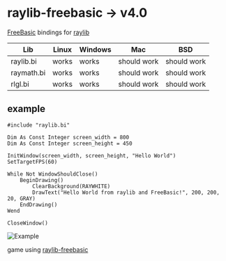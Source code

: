 # raylib-freebasic -> v4.0

[FreeBasic](https://freebasic.net/) bindings for [raylib](https://github.com/raysan5/raylib)  
  
Lib | Linux | Windows | Mac | BSD |
--- | ----- | ------- | --- | --- |
raylib.bi | works | works | should work | should work
raymath.bi | works | works | should work | should work
rlgl.bi | works | works | should work | should work

## example
```basic
#include "raylib.bi"

Dim As Const Integer screen_width = 800
Dim As Const Integer screen_height = 450

InitWindow(screen_width, screen_height, "Hello World")
SetTargetFPS(60)

While Not WindowShouldClose()
	BeginDrawing()
		ClearBackground(RAYWHITE)
		DrawText("Hello World from raylib and FreeBasic!", 200, 200, 20, GRAY)
	EndDrawing()
Wend

CloseWindow()
```

![Example](example.png)  
  
    
game using [raylib-freebasic](https://github.com/WIITD/asteroid_field/tree/raylib-freebasic)
